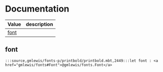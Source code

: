 # Documentation
|Value|description|
|---|---|
|[font](#font)||

## font

```moonbit
:::source,gmlewis/fonts-p/printbold/printbold.mbt,2449:::let font : <a href="gmlewis/fonts#Font">@gmlewis/fonts.Font</a>
```

